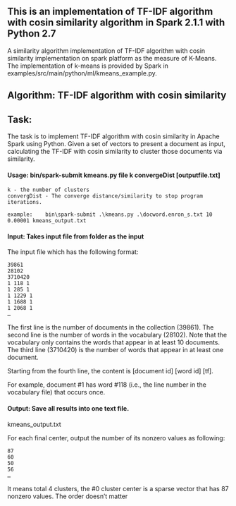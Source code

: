 ## This is an implementation of TF-IDF algorithm with cosin similarity algorithm in Spark 2.1.1 with Python 2.7
A similarity algorithm implementation of TF-IDF algorithm with cosin similarity implementation on spark platform as the measure of K-Means. The implementation of k-means is provided by Spark in examples/src/main/python/ml/kmeans_example.py.

## Algorithm: TF-IDF algorithm with cosin similarity

## Task:
The task is to implement TF-IDF algorithm with cosin similarity in Apache Spark using Python. 
Given a set of vectors to present a document as input, calculating the TF-IDF with cosin similarity to cluster those documents via similarity.

#### Usage: bin/spark-submit kmeans.py file k convergeDist [outputfile.txt]
	k - the number of clusters
	convergDist - The converge distance/similarity to stop program iterations.
	
	example: 	bin\spark-submit .\kmeans.py .\docword.enron_s.txt 10 0.00001 kmeans_output.txt

#### Input: Takes input file from folder as the input

The input file which has the following format:

	39861 
	28102 
	3710420 
	1 118 1 
	1 285 1 
	1 1229 1 
	1 1688 1 
	1 2068 1 
	…
The first line is the number of documents in the collection (39861). The second line is the number of words in the vocabulary (28102). Note that the vocabulary only contains the words that appear in at least 10 documents. The third line (3710420) is the number of words that appear in at least one document.

Starting from the fourth line, the content is [document id] [word id] [tf]. 

For example, document #1 has word #118 (i.e., the line number in the vocabulary file) that occurs once.

		
#### Output: Save all results into one text file. 

kmeans_output.txt

For each final center, output the number of its nonzero values as following:

	87 
	60 
	50 
	56 
	…

It means total 4 clusters, the #0 cluster center is a sparse vector that has 87 nonzero values. The order doesn’t matter
